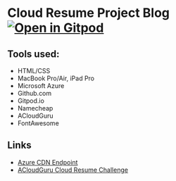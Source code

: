 # Cloud Resume Project Blog [![Open in Gitpod](https://gitpod.io/button/open-in-gitpod.svg)](https://gitpod.io/#https://github.com/GorillaBearWolf/cloud-resume-azure)

## Tools used:

- HTML/CSS
- MacBook Pro/Air, iPad Pro
- Microsoft Azure
- Github.com
- Gitpod.io
- Namecheap
- ACloudGuru
- FontAwesome

## Links

- [Azure CDN Endpoint](https://gbwblob1.z13.web.core.windows.net/)
- [ACloudGuru Cloud Resume Challenge](https://acloudguru.com/blog/engineering/cloudguruchallenge-your-resume-in-azure)
